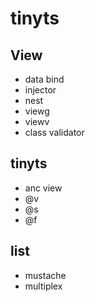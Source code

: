 # tinyts

## View
+ data bind
+ injector
+ nest
+ viewg
+ viewv
+ class validator

## tinyts
+ anc view
+ @v
+ @s
+ @f

## list
+ mustache
+ multiplex